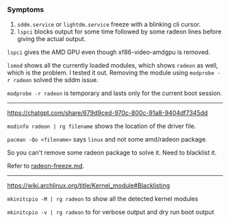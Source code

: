 ### Symptoms
1. `sddm.service` or `lightdm.service` freeze with a blinking cli cursor.
2. `lspci` blocks output for some time followed by some radeon lines before giving the actual output.

`lspci` gives the AMD GPU even though xf86-video-amdgpu is removed.

`lsmod` shows all the currently loaded modules, which shows `radeon` as well, which is the problem.
I tested it out. Removing the module using `modprobe -r radeon` solved the sddm issue.

`modprobe -r radeon` is temporary and lasts only for the current boot session.

---------

https://chatgpt.com/share/679d9ced-970c-800c-91a8-9404df7345dd

`modinfo radeon | rg filename` shows the location of the driver file.

`pacman -Qo <filename>` says `linux` and not some amd/radeon package.

So you can't remove some radeon package to solve it. Need to blacklist it.

Refer to [radeon-freeze.md](radeon-freeze.md).

-----------------

https://wiki.archlinux.org/title/Kernel_module#Blacklisting

`mkinitcpio -M | rg radeon` to show all the detected kernel modules

`mkinitcpio -v | rg radeon` to for verbose output and dry run boot output
